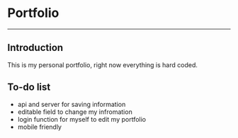 # Portfolio
--------------------------------
## Introduction
This is my personal portfolio, right now everything is hard coded.

## To-do list
- api and server for saving information
- editable field to change my infromation
- login function for myself to edit my portfolio
- mobile friendly
